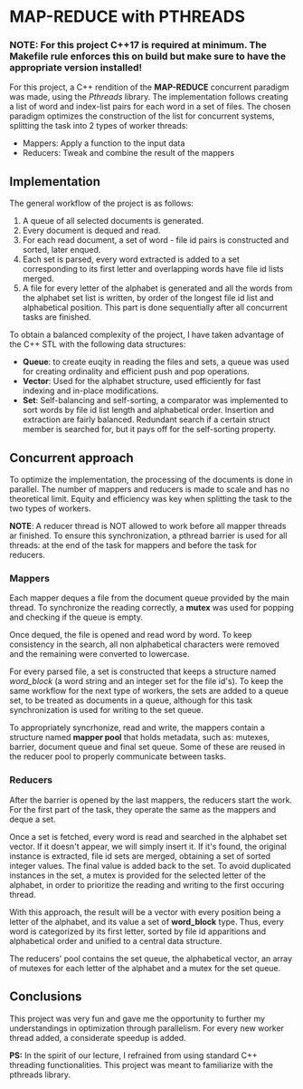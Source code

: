 # MAP-REDUCE with PTHREADS

### NOTE: For this project C++17 is required at minimum. The Makefile rule enforces this on build but make sure to have the appropriate version installed!

For this project, a C++ rendition of the **MAP-REDUCE** concurrent paradigm was made, using the *Pthreads* library. The implementation follows creating a list of word and index-list pairs for each word in a set of files. The chosen paradigm optimizes the construction of the list for concurrent systems, splitting the task into 2 types of worker threads:
- Mappers: Apply a function to the input data
- Reducers: Tweak and combine the result of the mappers

## Implementation

The general workflow of the project is as follows:
1. A queue of all selected documents is generated.
2. Every document is dequed and read.
3. For each read document, a set of word - file id pairs is constructed and sorted, later enqued.
4. Each set is parsed, every word extracted is added to a set corresponding to its first letter and overlapping words have file id lists merged.
5. A file for every letter of the alphabet is generated and all the words from the alphabet set list is written, by order of the longest file id list and alphabetical position. This part is done sequentially after all concurrent tasks are finished.

To obtain a balanced complexity of the project, I have taken advantage of the C++ STL with the following data structures:
- **Queue**: to create euqity in reading the files and sets, a queue was used for creating ordinality and efficient push and pop operations.
- **Vector**: Used for the alphabet structure, used efficiently for fast indexing and in-place modifications.
- **Set**: Self-balancing and self-sorting, a comparator was implemented to sort words by file id list length and alphabetical order. Insertion and extraction are fairly balanced. Redundant search if a certain struct member is searched for, but it pays off for the self-sorting property.

## Concurrent approach

To optimize the implementation, the processing of the documents is done in parallel. The number of mappers and reducers is made to scale and has no theoretical limit. Equity and efficiency was key when splitting the task to the two types of workers.

**NOTE**: A reducer thread is NOT allowed to work before all mapper threads ar finished. To ensure this synchronization, a pthread barrier is used for all threads: at the end of the task for mappers and before the task for reducers.

### Mappers

Each mapper deques a file from the document queue provided by the main thread. To synchronize the reading correctly, a **mutex** was used for popping and checking if the queue is empty.

Once dequed, the file is opened and read word by word. To keep consistency in the search, all non alphabetical characters were removed and the remaining were converted to lowercase.

For every parsed file, a set is constructed that keeps a structure named *word_block* (a word string and an integer set for the file id's). To keep the same workflow for the next type of workers, the sets are added to a queue set, to be treated as documents in a queue, although for this task synchronization is used for writing to the set queue.

To appropriately syncrhonize, read and write, the mappers contain a structure named **mapper pool** that holds metadata, such as: mutexes, barrier, document queue and final set queue. Some of these are reused in the reducer pool to properly communicate between tasks.

### Reducers

After the barrier is opened by the last mappers, the reducers start the work. For the first part of the task, they operate the same as the mappers and deque a set.

Once a set is fetched, every word is read and searched in the alphabet set vector. If it doesn't appear, we will simply insert it. If it's found, the original instance is extracted, file id sets are merged, obtaining a set of sorted integer values. The final value is added back to the set. To avoid duplicated instances in the set, a mutex is provided for the selected letter of the alphabet, in order to prioritize the reading and writing to the first occuring thread.

With this approach, the result will be a vector with every position being a letter of the alphabet, and its value a set of **word_block** type. Thus, every word is categorized by its first letter, sorted by file id apparitions and alphabetical order and unified to a central data structure.

The reducers' pool contains the set queue, the alphabetical vector, an array of mutexes for each letter of the alphabet and a mutex for the set queue.

## Conclusions

This project was very fun and gave me the opportunity to further my understandings in optimization through parallelism. For every new worker thread added, a considerate speedup is added.

**PS:** In the spirit of our lecture, I refrained from using standard C++ threading functionalities. This project was meant to familiarize with the pthreads library.
